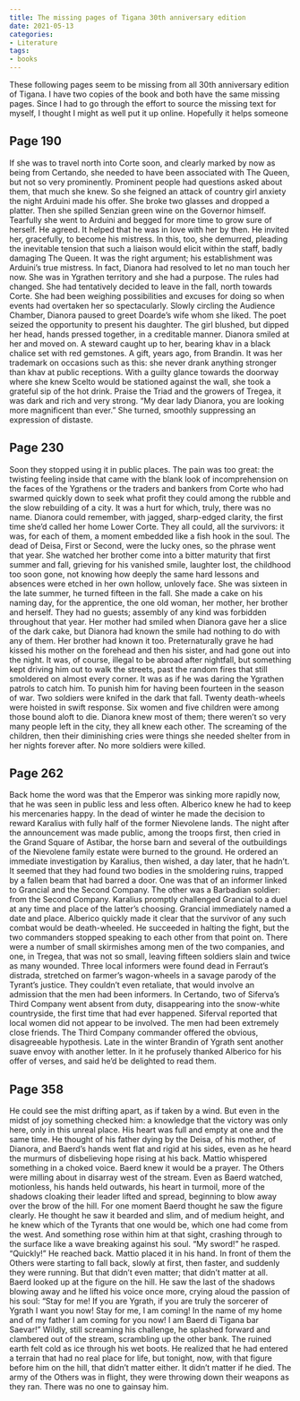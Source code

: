 ```yaml
---
title: The missing pages of Tigana 30th anniversary edition
date: 2021-05-13
categories:
- Literature
tags:
- books
---
```


These following pages seem to be missing from all 30th anniversary edition of Tigana. I have two copies of the book and both have the same missing pages. Since I had to go through the effort to source the missing text for myself, I thought I might as well put it up online. Hopefully it helps someone

## Page 190
If she was to travel north into Corte soon, and clearly marked by now as being from Certando, she needed to have been associated with The Queen, but not so very prominently. Prominent people had questions asked about them, that much she knew. 
So she feigned an attack of country girl anxiety the night Arduini made his offer. She broke two glasses and dropped a platter. Then she spilled Senzian green wine on the Governor himself. 
Tearfully she went to Arduini and begged for more time to grow sure of herself. He agreed. It helped that he was in love with her by then. He invited her, gracefully, to become his mistress. 
In this, too, she demurred, pleading the inevitable tension that such a liaison would elicit within the staff, badly damaging The Queen. It was the right argument; his establishment was Arduini’s true mistress.
In fact, Dianora had resolved to let no man touch her now. She was in Ygrathen territory and she had a purpose. The rules had changed. She had tentatively decided to leave in the fall, north towards Corte. She had been weighing possibilities and excuses for doing so when events had overtaken her so spectacularly.
Slowly circling the Audience Chamber, Dianora paused to greet Doarde’s wife whom she liked. The poet seized the opportunity to present his daughter. The girl blushed, but dipped her head, hands pressed together, in a creditable manner. Dianora smiled at her and moved on.
A steward caught up to her, bearing khav in a black chalice set with red gemstones. A gift, years ago, from Brandin. It was her trademark on occasions such as this: she never drank anything stronger than khav at public receptions. With a guilty glance towards the doorway where she knew Scelto would be stationed against the wall, she took a grateful sip of the hot drink. Praise the Triad and the growers of Tregea, it was dark and rich and very strong.
“My dear lady Dianora, you are looking more magnificent than ever.”
She turned, smoothly suppressing an expression of distaste. 

## Page 230
Soon they stopped using it in public places. The pain was too great: the twisting feeling inside that came with the blank look of incomprehension on the faces of the Ygrathens or the traders and bankers from Corte who had swarmed quickly down to seek what profit they could among the rubble and the slow rebuilding of a city. It was a hurt for which, truly, there was no name.
Dianora could remember, with jagged, sharp-edged clarity, the first time she’d called her home Lower Corte. They all could, all the survivors: it was, for each of them, a moment embedded like a fish hook in the soul. The dead of Deisa, First or Second, were the lucky ones, so the phrase went that year. 
She watched her brother come into a bitter maturity that first summer and fall, grieving for his vanished smile, laughter lost, the childhood too soon gone, not knowing how deeply the same hard lessons and absences were etched in her own hollow, unlovely face. She was sixteen in the late summer, he turned fifteen in the fall. She made a cake on his naming day, for the apprentice, the one old woman, her mother, her brother and herself. They had no guests; assembly of any kind was forbidden throughout that year. Her mother had smiled when Dianora gave her a slice of the dark cake, but Dianora had known the smile had nothing to do with any of them.
Her brother had known it too. Preternaturally grave he had kissed his mother on the forehead and then his sister, and had gone out into the night. It was, of course, illegal to be abroad after nightfall, but something kept driving him out to walk the streets, past the random fires that still smoldered on almost every corner. It was as if he was daring the Ygrathen patrols to catch him. To punish him for having been fourteen in the season of war.
Two soldiers were knifed in the dark that fall. Twenty death-wheels were hoisted in swift response. Six women and five children were among those bound aloft to die. Dianora knew most of them; there weren’t so very many people left in the city, they all knew each other. The screaming of the children, then their diminishing cries were things she needed shelter from in her nights forever after.
No more soldiers were killed.

## Page 262
Back home the word was that the Emperor was sinking more rapidly now, that he was seen in public less and less often. Alberico knew he had to keep his mercenaries happy.
In the dead of winter he made the decision to reward Karalius with fully half of the former Nievolene lands.
The night after the announcement was made public, among the troops first, then cried in the Grand Square of Astibar, the horse barn and several of the outbuildings of the Nievolene family estate were burned to the ground.
He ordered an immediate investigation by Karalius, then wished, a day later, that he hadn’t. It seemed that they had found two bodies in the smoldering ruins, trapped by a fallen beam that had barred a door. One was that of an informer linked to Grancial and the Second Company. The other was a Barbadian soldier: from the Second Company.
Karalius promptly challenged Grancial to a duel at any time and place of the latter’s choosing. Grancial immediately named a date and place.
Alberico quickly made it clear that the survivor of any such combat would be death-wheeled. He succeeded in halting the fight, but the two commanders stopped speaking to each other from that point on. There were a number of small skirmishes among men of the two companies, and one, in Tregea, that was not so small, leaving fifteen soldiers slain and twice as many wounded.
Three local informers were found dead in Ferraut’s distrada, stretched on farmer’s wagon-wheels in a savage parody of the Tyrant’s justice. They couldn’t even retaliate, that would involve an admission that the men had been informers.
In Certando, two of Siferva’s Third Company went absent from duty, disappearing into the snow-white countryside, the first time that had ever happened. Siferval reported that local women did not appear to be involved.
The men had been extremely close friends. The Third Company commander offered the obvious, disagreeable hypothesis. 
Late in the winter Brandin of Ygrath sent another suave envoy with another letter. In it he profusely thanked Alberico for his offer of verses, and said he’d be delighted to read them. 

## Page 358
He could see the mist drifting apart, as if taken by a wind. But even in the midst of joy something checked him: a knowledge that the victory was only here, only in this unreal place. His heart was full and empty at one and the same time. He thought of his father dying by the Deisa, of his mother, of Dianora, and Baerd’s hands went flat and rigid at his sides, even as he heard the murmurs of disbelieving hope rising at his back. 
Mattio whispered something in a choked voice. Baerd knew it would be a prayer. 
The Others were milling about in disarray west of the stream. Even as Baerd watched, motionless, his hands held outwards, his heart in turmoil, more of the shadows cloaking their leader lifted and spread, beginning to blow away over the brow of the hill. For one moment Baerd thought he saw the figure clearly. He thought he saw it bearded and slim, and of medium height, and he knew which of the Tyrants that one would be, which one had come from the west. And something rose within him at that sight, crashing through to the surface like a wave breaking against his soul.
“My sword!” he rasped. “Quickly!”
He reached back. Mattio placed it in his hand. In front of them the Others were starting to fall back, slowly at first, then faster, and suddenly they were running. But that didn’t even matter; that didn’t matter at all.
Baerd looked up at the figure on the hill. He saw the last of the shadows blowing away and he lifted his voice once more, crying aloud the passion of his soul: “Stay for me! If you are Ygrath, if you are truly the sorcerer of Ygrath I want you now! Stay for me, I am coming! In the name of my home and of my father I am coming for you now! I am Baerd di Tigana bar Saevar!”
Wildly, still screaming his challenge, he splashed forward and clambered out of the stream, scrambling up the other bank. The ruined earth felt cold as ice through his wet boots. He realized that he had entered a terrain that had no real place for life, but tonight, now, with that figure before him on the hill, that didn’t matter either. It didn’t matter if he died.
The army of the Others was in flight, they were throwing down their weapons as they ran. There was no one to gainsay him.

